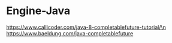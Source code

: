 # Engine-Java
https://www.callicoder.com/java-8-completablefuture-tutorial/\n
https://www.baeldung.com/java-completablefuture
